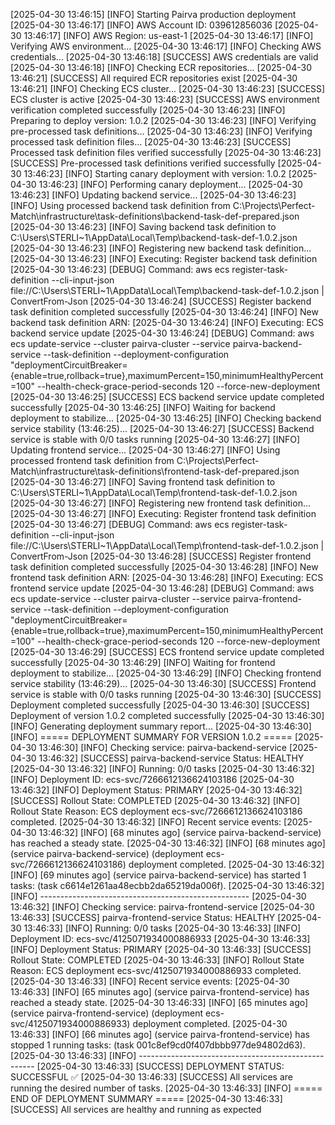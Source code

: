 [2025-04-30 13:46:15] [INFO] Starting Pairva production deployment
[2025-04-30 13:46:17] [INFO] AWS Account ID: 039612856036
[2025-04-30 13:46:17] [INFO] AWS Region: us-east-1
[2025-04-30 13:46:17] [INFO] Verifying AWS environment...
[2025-04-30 13:46:17] [INFO] Checking AWS credentials...
[2025-04-30 13:46:18] [SUCCESS] AWS credentials are valid
[2025-04-30 13:46:18] [INFO] Checking ECR repositories...
[2025-04-30 13:46:21] [SUCCESS] All required ECR repositories exist
[2025-04-30 13:46:21] [INFO] Checking ECS cluster...
[2025-04-30 13:46:23] [SUCCESS] ECS cluster is active
[2025-04-30 13:46:23] [SUCCESS] AWS environment verification completed successfully
[2025-04-30 13:46:23] [INFO] Preparing to deploy version: 1.0.2
[2025-04-30 13:46:23] [INFO] Verifying pre-processed task definitions...
[2025-04-30 13:46:23] [INFO] Verifying processed task definition files...
[2025-04-30 13:46:23] [SUCCESS] Processed task definition files verified successfully
[2025-04-30 13:46:23] [SUCCESS] Pre-processed task definitions verified successfully
[2025-04-30 13:46:23] [INFO] Starting canary deployment with version: 1.0.2
[2025-04-30 13:46:23] [INFO] Performing canary deployment...
[2025-04-30 13:46:23] [INFO] Updating backend service...
[2025-04-30 13:46:23] [INFO] Using processed backend task definition from C:\Projects\Perfect-Match\infrastructure\task-definitions\backend-task-def-prepared.json
[2025-04-30 13:46:23] [INFO] Saving backend task definition to C:\Users\STERLI~1\AppData\Local\Temp\backend-task-def-1.0.2.json
[2025-04-30 13:46:23] [INFO] Registering new backend task definition...
[2025-04-30 13:46:23] [INFO] Executing: Register backend task definition
[2025-04-30 13:46:23] [DEBUG] Command: aws ecs register-task-definition --cli-input-json file://C:\Users\STERLI~1\AppData\Local\Temp\backend-task-def-1.0.2.json | ConvertFrom-Json
[2025-04-30 13:46:24] [SUCCESS] Register backend task definition completed successfully
[2025-04-30 13:46:24] [INFO] New backend task definition ARN: 
[2025-04-30 13:46:24] [INFO] Executing: ECS backend service update
[2025-04-30 13:46:24] [DEBUG] Command: aws ecs update-service --cluster pairva-cluster --service pairva-backend-service --task-definition  --deployment-configuration "deploymentCircuitBreaker={enable=true,rollback=true},maximumPercent=150,minimumHealthyPercent=100" --health-check-grace-period-seconds 120 --force-new-deployment
[2025-04-30 13:46:25] [SUCCESS] ECS backend service update completed successfully
[2025-04-30 13:46:25] [INFO] Waiting for backend deployment to stabilize...
[2025-04-30 13:46:25] [INFO] Checking backend service stability (13:46:25)...
[2025-04-30 13:46:27] [SUCCESS] Backend service is stable with 0/0 tasks running
[2025-04-30 13:46:27] [INFO] Updating frontend service...
[2025-04-30 13:46:27] [INFO] Using processed frontend task definition from C:\Projects\Perfect-Match\infrastructure\task-definitions\frontend-task-def-prepared.json
[2025-04-30 13:46:27] [INFO] Saving frontend task definition to C:\Users\STERLI~1\AppData\Local\Temp\frontend-task-def-1.0.2.json
[2025-04-30 13:46:27] [INFO] Registering new frontend task definition...
[2025-04-30 13:46:27] [INFO] Executing: Register frontend task definition
[2025-04-30 13:46:27] [DEBUG] Command: aws ecs register-task-definition --cli-input-json file://C:\Users\STERLI~1\AppData\Local\Temp\frontend-task-def-1.0.2.json | ConvertFrom-Json
[2025-04-30 13:46:28] [SUCCESS] Register frontend task definition completed successfully
[2025-04-30 13:46:28] [INFO] New frontend task definition ARN: 
[2025-04-30 13:46:28] [INFO] Executing: ECS frontend service update
[2025-04-30 13:46:28] [DEBUG] Command: aws ecs update-service --cluster pairva-cluster --service pairva-frontend-service --task-definition  --deployment-configuration "deploymentCircuitBreaker={enable=true,rollback=true},maximumPercent=150,minimumHealthyPercent=100" --health-check-grace-period-seconds 120 --force-new-deployment
[2025-04-30 13:46:29] [SUCCESS] ECS frontend service update completed successfully
[2025-04-30 13:46:29] [INFO] Waiting for frontend deployment to stabilize...
[2025-04-30 13:46:29] [INFO] Checking frontend service stability (13:46:29)...
[2025-04-30 13:46:30] [SUCCESS] Frontend service is stable with 0/0 tasks running
[2025-04-30 13:46:30] [SUCCESS] Deployment completed successfully
[2025-04-30 13:46:30] [SUCCESS] Deployment of version 1.0.2 completed successfully
[2025-04-30 13:46:30] [INFO] Generating deployment summary report...
[2025-04-30 13:46:30] [INFO] ===== DEPLOYMENT SUMMARY FOR VERSION 1.0.2 =====
[2025-04-30 13:46:30] [INFO] Checking service: pairva-backend-service
[2025-04-30 13:46:32] [SUCCESS] pairva-backend-service Status: HEALTHY
[2025-04-30 13:46:32] [INFO]   Running: 0/0 tasks
[2025-04-30 13:46:32] [INFO]   Deployment ID: ecs-svc/7266612136624103186
[2025-04-30 13:46:32] [INFO]   Deployment Status: PRIMARY
[2025-04-30 13:46:32] [SUCCESS]   Rollout State: COMPLETED
[2025-04-30 13:46:32] [INFO]   Rollout State Reason: ECS deployment ecs-svc/7266612136624103186 completed.
[2025-04-30 13:46:32] [INFO]   Recent service events:
[2025-04-30 13:46:32] [INFO]     [68 minutes ago] (service pairva-backend-service) has reached a steady state.
[2025-04-30 13:46:32] [INFO]     [68 minutes ago] (service pairva-backend-service) (deployment ecs-svc/7266612136624103186) deployment completed.
[2025-04-30 13:46:32] [INFO]     [69 minutes ago] (service pairva-backend-service) has started 1 tasks: (task c6614e1261aa48ecbb2da65219da006f).
[2025-04-30 13:46:32] [INFO] ----------------------------------------------------
[2025-04-30 13:46:32] [INFO] Checking service: pairva-frontend-service
[2025-04-30 13:46:33] [SUCCESS] pairva-frontend-service Status: HEALTHY
[2025-04-30 13:46:33] [INFO]   Running: 0/0 tasks
[2025-04-30 13:46:33] [INFO]   Deployment ID: ecs-svc/4125071934000886933
[2025-04-30 13:46:33] [INFO]   Deployment Status: PRIMARY
[2025-04-30 13:46:33] [SUCCESS]   Rollout State: COMPLETED
[2025-04-30 13:46:33] [INFO]   Rollout State Reason: ECS deployment ecs-svc/4125071934000886933 completed.
[2025-04-30 13:46:33] [INFO]   Recent service events:
[2025-04-30 13:46:33] [INFO]     [65 minutes ago] (service pairva-frontend-service) has reached a steady state.
[2025-04-30 13:46:33] [INFO]     [65 minutes ago] (service pairva-frontend-service) (deployment ecs-svc/4125071934000886933) deployment completed.
[2025-04-30 13:46:33] [INFO]     [66 minutes ago] (service pairva-frontend-service) has stopped 1 running tasks: (task 001c8ef9cd0f407dbbb977de94802d63).
[2025-04-30 13:46:33] [INFO] ----------------------------------------------------
[2025-04-30 13:46:33] [SUCCESS] DEPLOYMENT STATUS: SUCCESSFUL ✅
[2025-04-30 13:46:33] [SUCCESS] All services are running the desired number of tasks.
[2025-04-30 13:46:33] [INFO] ===== END OF DEPLOYMENT SUMMARY =====
[2025-04-30 13:46:33] [SUCCESS] All services are healthy and running as expected
